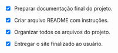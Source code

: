 - [x] Preparar documentação final do projeto.
- [x] Criar arquivo README com instruções.
- [x] Organizar todos os arquivos do projeto.
- [x] Entregar o site finalizado ao usuário.

